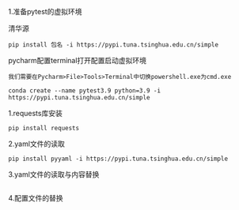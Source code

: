 1.准备pytest的虚拟环境

清华源

```
pip install 包名 -i https://pypi.tuna.tsinghua.edu.cn/simple
```

pycharm配置terminal打开配置启动虚拟环境

```
我们需要在Pycharm>File>Tools>Terminal中切换powershell.exe为cmd.exe
```



```
conda create --name pytest3.9 python=3.9 -i https://pypi.tuna.tsinghua.edu.cn/simple
```



1.requests库安装

```
pip install requests
```

2.yaml文件的读取

```
pip install pyyaml -i https://pypi.tuna.tsinghua.edu.cn/simple
```

3.yaml文件的读取与内容替换

```

```

4.配置文件的替换

```

```

